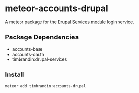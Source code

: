 meteor-accounts-drupal
============================

A meteor package for the [Drupal Services module](https://drupal.org/project/services) login service.

Package Dependencies
----------------------

* accounts-base
* accounts-oauth
* timbrandin:drupal-services

Install
-----------
```
meteor add timbrandin:accounts-drupal
```
